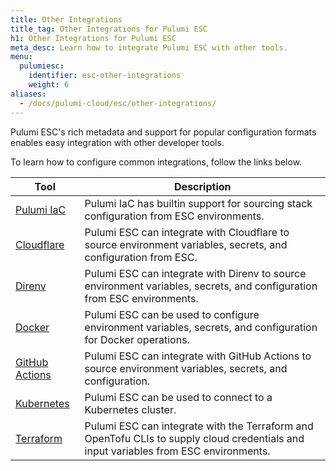 ```yaml
---
title: Other Integrations
title_tag: Other Integrations for Pulumi ESC
h1: Other Integrations for Pulumi ESC
meta_desc: Learn how to integrate Pulumi ESC with other tools.
menu:
  pulumiesc:
    identifier: esc-other-integrations
    weight: 6
aliases:
  - /docs/pulumi-cloud/esc/other-integrations/
---
```


Pulumi ESC's rich metadata and support for popular configuration formats enables easy integration with other developer tools.

To learn how to configure common integrations, follow the links below.

| Tool                                                          | Description                                                                                                                 |
|---------------------------------------------------------------|-----------------------------------------------------------------------------------------------------------------------------|
| [Pulumi IaC](/docs/esc/get-started/integrate-with-pulumi-iac) | Pulumi IaC has builtin support for sourcing stack configuration from ESC environments.                                      |
| [Cloudflare](/docs/esc/other-integrations/cloudflare)         | Pulumi ESC can integrate with Cloudflare to source environment variables, secrets, and configuration from ESC.              |
| [Direnv](/docs/esc/other-integrations/direnv)                 | Pulumi ESC can integrate with Direnv to source environment variables, secrets, and configuration from ESC environments.     |
| [Docker](/docs/esc/other-integrations/docker)                 | Pulumi ESC can be used to configure environment variables, secrets, and configuration for Docker operations.                |
| [GitHub Actions](/docs/esc/other-integrations/gha)            | Pulumi ESC can integrate with GitHub Actions to source environment variables, secrets, and configuration.                |
| [Kubernetes](/docs/esc/other-integrations/kubernetes)         | Pulumi ESC can be used to connect to a Kubernetes cluster.                                                                  |
| [Terraform](/docs/esc/other-integrations/terraform)           | Pulumi ESC can integrate with the Terraform and OpenTofu CLIs to supply cloud credentials and input variables from ESC environments. |
